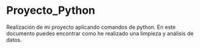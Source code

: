 # Proyecto_Python
Realización de mi proyecto aplicando comandos de python. En este documento puedes encontrar como he realizado una limpieza y análisis de datos.
